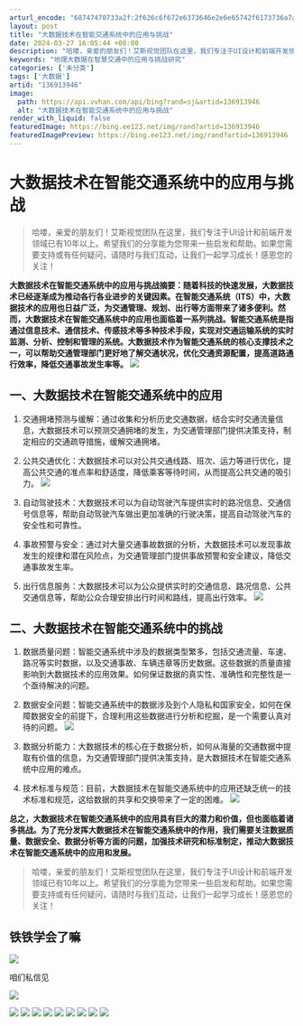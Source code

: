 ```yaml
---
arturl_encode: "68747470733a2f:2f626c6f672e6373646e2e6e65742f6173736a7a786376622f:61727469636c652f64657461696c732f313336393133393436"
layout: post
title: "大数据技术在智能交通系统中的应用与挑战"
date: 2024-03-27 16:05:44 +08:00
description: "哈喽，亲爱的朋友们！艾斯视觉团队在这里，我们专注于UI设计和前端开发领域已有10年以上。希望我们的分"
keywords: "地理大数据在智慧交通中的应用与挑战研究"
categories: ['未分类']
tags: ['大数据']
artid: "136913946"
image:
  path: https://api.vvhan.com/api/bing?rand=sj&artid=136913946
  alt: "大数据技术在智能交通系统中的应用与挑战"
render_with_liquid: false
featuredImage: https://bing.ee123.net/img/rand?artid=136913946
featuredImagePreview: https://bing.ee123.net/img/rand?artid=136913946
---
```


# 大数据技术在智能交通系统中的应用与挑战

> 哈喽，亲爱的朋友们！艾斯视觉团队在这里，我们专注于UI设计和前端开发领域已有10年以上。希望我们的分享能为您带来一些启发和帮助。如果您需要支持或有任何疑问，请随时与我们互动，让我们一起学习成长！感恩您的关注！

**大数据技术在智能交通系统中的应用与挑战摘要：随着科技的快速发展，大数据技术已经逐渐成为推动各行各业进步的关键因素。在智能交通系统（ITS）中，大数据技术的应用也日益广泛，为交通管理、规划、出行等方面带来了诸多便利。然而，大数据技术在智能交通系统中的应用也面临着一系列挑战。智能交通系统是指通过信息技术、通信技术、传感技术等多种技术手段，实现对交通运输系统的实时监测、分析、控制和管理的系统。大数据技术作为智能交通系统的核心支撑技术之一，可以帮助交通管理部门更好地了解交通状况，优化交通资源配置，提高道路通行效率，降低交通事故发生率等。**
![](https://i-blog.csdnimg.cn/blog_migrate/63716c1c3aa4e6a7e36581e86c2e11ff.jpeg)

## 一、大数据技术在智能交通系统中的应用

1. 交通拥堵预测与缓解：通过收集和分析历史交通数据，结合实时交通流量信息，大数据技术可以预测交通拥堵的发生，为交通管理部门提供决策支持，制定相应的交通疏导措施，缓解交通拥堵。

2. 公共交通优化：大数据技术可以对公共交通线路、班次、运力等进行优化，提高公共交通的准点率和舒适度，降低乘客等待时间，从而提高公共交通的吸引力。
![](https://i-blog.csdnimg.cn/blog_migrate/abec6dc84bef44859d097c112cfddc44.png)

3. 自动驾驶技术：大数据技术可以为自动驾驶汽车提供实时的路况信息、交通信号信息等，帮助自动驾驶汽车做出更加准确的行驶决策，提高自动驾驶汽车的安全性和可靠性。

4. 事故预警与安全：通过对大量交通事故数据的分析，大数据技术可以发现事故发生的规律和潜在风险点，为交通管理部门提供事故预警和安全建议，降低交通事故发生率。

5. 出行信息服务：大数据技术可以为公众提供实时的交通信息、路况信息、公共交通信息等，帮助公众合理安排出行时间和路线，提高出行效率。
![](https://i-blog.csdnimg.cn/blog_migrate/f5dbee403bfa990cc7221b6248e3bd67.jpeg)

## 二、大数据技术在智能交通系统中的挑战

1. 数据质量问题：智能交通系统中涉及的数据类型繁多，包括交通流量、车速、路况等实时数据，以及交通事故、车辆违章等历史数据。这些数据的质量直接影响到大数据技术的应用效果。如何保证数据的真实性、准确性和完整性是一个亟待解决的问题。

2. 数据安全问题：智能交通系统中的数据涉及到个人隐私和国家安全，如何在保障数据安全的前提下，合理利用这些数据进行分析和挖掘，是一个需要认真对待的问题。
![](https://i-blog.csdnimg.cn/blog_migrate/e7cd1a009d24d23d9dee847a4b05238e.jpeg)

3. 数据分析能力：大数据技术的核心在于数据分析，如何从海量的交通数据中提取有价值的信息，为交通管理部门提供决策支持，是大数据技术在智能交通系统中应用的难点。

4. 技术标准与规范：目前，大数据技术在智能交通系统中的应用还缺乏统一的技术标准和规范，这给数据的共享和交换带来了一定的困难。
![](https://i-blog.csdnimg.cn/blog_migrate/0ae7c46f0354e26f4a17690fbbc5642f.jpeg)

**总之，大数据技术在智能交通系统中的应用具有巨大的潜力和价值，但也面临着诸多挑战。为了充分发挥大数据技术在智能交通系统中的作用，我们需要关注数据质量、数据安全、数据分析等方面的问题，加强技术研究和标准制定，推动大数据技术在智能交通系统中的应用和发展。**

> 哈喽，亲爱的朋友们！艾斯视觉团队在这里，我们专注于UI设计和前端开发领域已有10年以上。希望我们的分享能为您带来一些启发和帮助。如果您需要支持或有任何疑问，请随时与我们互动，让我们一起学习成长！感恩您的关注！

## **铁铁学会了嘛**

![](https://i-blog.csdnimg.cn/blog_migrate/e1a7de4781b1119bc9ffca1a9017e222.gif)

咱们私信见

![](https://i-blog.csdnimg.cn/blog_migrate/c006ae450becdebc9570040ae6b9afb3.png)

![](https://i-blog.csdnimg.cn/blog_migrate/51982ad77627d3dad90d69115c68ee18.jpeg)
![](https://i-blog.csdnimg.cn/blog_migrate/32e8ec47a70d7230f4dc2b76bf8d9077.jpeg)
![](https://i-blog.csdnimg.cn/blog_migrate/3e5da8d97935b675877e95fd4d2b2949.jpeg)
![](https://i-blog.csdnimg.cn/blog_migrate/476e1c53e3ef6f46096e54f4f5655eb6.jpeg)
![](https://i-blog.csdnimg.cn/blog_migrate/f80608e8677a1f3c98de2d9ce6d62a10.jpeg)
![](https://i-blog.csdnimg.cn/blog_migrate/8bbbb3a7d2e360e5ca4f5738070a047e.jpeg)
![](https://i-blog.csdnimg.cn/blog_migrate/40c8955281017324a272e443a9fbc56e.jpeg)
![](https://i-blog.csdnimg.cn/blog_migrate/432dab752ee27e72f6379c01410fc146.jpeg)
![](https://i-blog.csdnimg.cn/blog_migrate/225a5222b67c8f965ade4733324e1e54.jpeg)